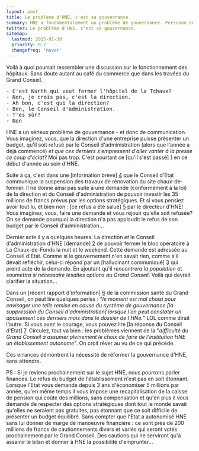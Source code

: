 ```yaml
---
layout: post
title: Le problème d'HNE, c'est sa gouvernance
summary: HNE a fondamentalement un problème de gouvernance. Personne ne sait qui commande quoi, qui, comment et pourquoi. Retour sur quelques événements qui laissent penser qu'une réforme s'impose - depuis longtemps.
twitter: Le problème d'HNE, c'est sa gouvernance.
sitemap:
  lastmod: 2015-01-30
  priority: 0.7
  changefreq: 'never'
---
```


Voilà à quoi pourrait ressembler une discussion sur le fonctionnement des hôpitaux. Sans doute autant au café du commerce que dans 
les travées du Grand Conseil.

<pre>
- C'est Kurth qui veut fermer l'hôpital de la Tchaux?
- Non, je crois pas, c'est la direction.
- Ah bon, c'est qui la direction?
- Ben, le Conseil d'administration.
- T'es sûr?
- Non
</pre>

HNE a un sérieux problème de gouvernance - et donc de communication. Vous imaginez, vous, que la direction d'une entreprise puisse 
présenter un budget, qu'il soit refusé par le Conseil d'administration (alors que l'année a déjà commencé) *et que ces derniers 
s'empressent d'aller vanter à la presse ce coup d'éclat?* Moi pas trop. C'est pourtant ce [qu'il s'est passé] [1] en ce début d'année 
au sein d'HNE.

Suite à ça, c'est dans une [information brève] [4] que le Conseil d'Etat communique la suspension des travaux de rénovation du site 
chaux-de-fonnier. Il ne donne ainsi pas suite à une demande (conformément à la loi) de la direction et du Conseil d'administration de
pouvoir investir les 35 millions de francs prévus par les options stratégiques. Et si vous pensiez avoir tout lu, et bien 
non : [ce refus a été salué] [5] par le directeur d'HNE! Vous imaginez, vous, faire une demande et vous réjouir 
qu'elle soit refusée? On se demande pourquoi la direction n'a pas applaudit le refus de son budget par le Conseil d'administration...

Dernier acte il y a quelques heures. La direction *et* le Conseil d'administration d'HNE [demande] [2] de pouvoir fermer le bloc opératoire 
à La Chaux-de-Fonds la nuit et le weekend. Cette demande est adressée au Conseil d'Etat. Comme si le gouvernement n'en savait rien, 
comme s'il devait refléchir, celui-ci répond par un [hallucinant communiqué] [3] qui prend acte de la demande. 
En ajoutant qu'il *rencontrera la population* et *soumettra si nécessaire lesdites options au Grand Conseil*. Voilà qui devrait clarifier
la situation...

Dans un [récent rapport d'information] [6] de la commission santé du Grand Conseil, on peut lire quelques perles : "*le moment est mal 
choisi pour envisager une telle remise en cause du système de gouvernance [la suppression du Conseil d'administration] 
lorsque l'on peut constater un apaisement ces derniers mois dans le dossier de l'HNe.*" LOL comme dirait l'autre. Si vous avez le 
courage, vous pouvez lire [la réponse du Conseil d'Etat] [7]. Circulez, tout va bien : les problèmes viennent de la "*difficulté du 
Grand Conseil à assumer pleinement le choix de faire de l'institution HNE un établissement autonome*". On croit rêver au vu de ce qui 
précède. 

Ces errances démontrent la nécessité de réformer la gouvernance d'HNE, sans attendre. 

PS : Si je reviens prochainement sur le sujet HNE, nous pourrons parler finances. Le refus du budget de l'établissement n'est pas en
soit étonnant. Lorsque l'Etat vous demande depuis 3 ans d'économiser 5 millions par année, qu'en même temps il vous impose une 
recapitalisation de la caisse de pension qui coûte des millions, sans compensation et qu'en plus il vous demande de respecter des 
options stratégiques dont tout le monde savait qu'elles ne seraient pas gratuites, pas étonnant que ce soit difficile de présenter un 
budget équilibré. Sans compter que l'Etat a autonomisé HNE sans lui donner de marge de manoeuvre financière : ce sont près de 200 
millions de francs de cautionnements divers et variés qui seront votés prochainement par le Grand Conseil. Des cautions qui ne serviront 
qu'à assainir le bilan et donner à HNE la possibilité d'emprunter... 

[1]: http://www.arcinfo.ch/fr/nosdossiers/hopital-neuchatelois/articles/le-conseil-d-administration-refuse-de-valider-le-budget-de-l-hopital-neuchatelois-1849-1396856
[2]: http://www.arcinfo.ch/fr/regions/canton-de-neuchatel/l-hne-demande-des-mesures-urgentes-pour-faire-face-a-deux-situations-de-crise-556-1407339
[3]: http://www.ne.ch/medias/Pages/150129-HNE.aspx
[4]: http://www.ne.ch/medias/Pages/150120_Informations-br%C3%A8ves-du-Conseil-d%27Etat.aspx
[5]: http://www.lematin.ch/suisse/L-Hopital-neuchtelois-traverse-une-crise-severe/story/28224709
[6]: http://www.ne.ch/autorites/GC/objets/Documents/Rapports/2014/12169_com.pdf
[7]: http://www.ne.ch/autorites/GC/objets/Documents/Rapports/2015/12169_Avis_CE.pdf